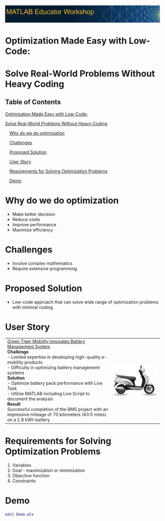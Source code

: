 
<a id="T_605e"></a>

![image_0.png](./README_media/image_0.png)

<a id="TMP_3c54"></a>

# Optimization Made Easy with Low\-Code: 
<a id="T_924c"></a>

# Solve Real\-World Problems Without Heavy Coding
<!-- Begin Toc -->

## Table of Contents
[Optimization Made Easy with Low\-Code:](#TMP_3c54)
 
[Solve Real\-World Problems Without Heavy Coding](#T_924c)
 
&emsp;[Why do we do optimization](#H_7b97)
 
&emsp;[Challenges](#H_4ef7)
 
&emsp;[Proposed Solution](#H_2257)
 
&emsp;[User Story](#H_6b44)
 
&emsp;[Requirements for Solving Optimization Problems](#H_4b51)
 
&emsp;[Demo](#H_16d2)
 
<!-- End Toc -->
<a id="H_7b97"></a>

# Why do we do optimization
-  Make better decision 
-  Reduce costs 
-  Improve performance 
-  Maximize efficiency 
<a id="H_4ef7"></a>

# Challenges
-  Involve complex mathematics 
-  Require extensive programming 
<a id="H_2257"></a>

# Proposed Solution
-  Low\-code approach that can solve wide range of optimization problems with minimal coding 
<a id="H_6b44"></a>

# User Story 
|||
| :-- | :-- |
| [Green Tiger Mobility Innovates Battery Management System](https://www.mathworks.com/company/user_stories/green-tiger-mobility-innovates-battery-management-system.html) <br> **Challenge** <br> \- Limited expertise in developing high\-quality e\-mobility products <br> \- Difficulty in optimizing battery management systems <br> **Solution** <br> \- Optimize battery pack performance with Live Task <br> \- Utilize MATLAB including Live Script to document the analysis <br> **Result** <br> Successful completion of the BMS project with an impressive mileage of 70 kilometers (43.5 miles) on a 1.8 kWh battery  | ![image_1.png](./README_media/image_1.png)   |

<a id="H_4b51"></a>

# Requirements for Solving Optimization Problems
1.  Variables
2. Goal \- maximization or minimization
3. Objective function
4. Constraints
<a id="H_16d2"></a>

# Demo
```matlab
edit Demo.mlx
```
